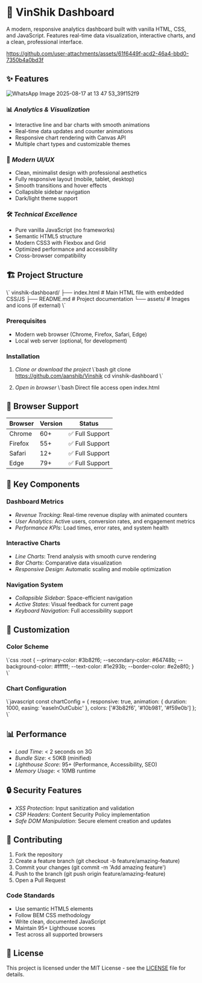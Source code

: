 # 🚀 VinShik Dashboard

A modern, responsive analytics dashboard built with vanilla HTML, CSS, and JavaScript. Features real-time data visualization, interactive charts, and a clean, professional interface.

https://github.com/user-attachments/assets/61f6449f-acd2-46a4-bbd0-7350b4a0bd3f

## ✨ Features
![WhatsApp Image 2025-08-17 at 13 47 53_39f152f9](https://github.com/user-attachments/assets/7ca73222-8b98-4a8c-85fd-d11f8cc17ed8)

### 📊 *Analytics & Visualization*
- Interactive line and bar charts with smooth animations
- Real-time data updates and counter animations
- Responsive chart rendering with Canvas API
- Multiple chart types and customizable themes

### 🎨 *Modern UI/UX*
- Clean, minimalist design with professional aesthetics
- Fully responsive layout (mobile, tablet, desktop)
- Smooth transitions and hover effects
- Collapsible sidebar navigation
- Dark/light theme support

### 🛠 *Technical Excellence*
- Pure vanilla JavaScript (no frameworks)
- Semantic HTML5 structure
- Modern CSS3 with Flexbox and Grid
- Optimized performance and accessibility
- Cross-browser compatibility

## 🏗 Project Structure

\\\`
vinshik-dashboard/
├── index.html          # Main HTML file with embedded CSS/JS
├── README.md           # Project documentation
└── assets/             # Images and icons (if external)
\\\`

### Prerequisites
- Modern web browser (Chrome, Firefox, Safari, Edge)
- Local web server (optional, for development)

### Installation

1. *Clone or download the project*
   \\\`bash
   git clone https://github.com/aanshib/Vinshik
   cd vinshik-dashboard
   \\\`

2. *Open in browser*
   \\\`bash
   Direct file access
   open index.html 

## 📱 Browser Support

| Browser | Version | Status |
|---------|---------|--------|
| Chrome  | 60+     | ✅ Full Support |
| Firefox | 55+     | ✅ Full Support |
| Safari  | 12+     | ✅ Full Support |
| Edge    | 79+     | ✅ Full Support |

## 🎯 Key Components

### Dashboard Metrics
- *Revenue Tracking*: Real-time revenue display with animated counters
- *User Analytics*: Active users, conversion rates, and engagement metrics
- *Performance KPIs*: Load times, error rates, and system health

### Interactive Charts
- *Line Charts*: Trend analysis with smooth curve rendering
- *Bar Charts*: Comparative data visualization
- *Responsive Design*: Automatic scaling and mobile optimization

### Navigation System
- *Collapsible Sidebar*: Space-efficient navigation
- *Active States*: Visual feedback for current page
- *Keyboard Navigation*: Full accessibility support

## 🔧 Customization

### Color Scheme
\\\`css
:root {
  --primary-color: #3b82f6;
  --secondary-color: #64748b;
  --background-color: #ffffff;
  --text-color: #1e293b;
  --border-color: #e2e8f0;
}
\\\`

### Chart Configuration
\\\`javascript
const chartConfig = {
  responsive: true,
  animation: {
    duration: 1000,
    easing: 'easeInOutCubic'
  },
  colors: ['#3b82f6', '#10b981', '#f59e0b']
};
\\\`

## 📊 Performance

- *Load Time*: < 2 seconds on 3G
- *Bundle Size*: < 50KB (minified)
- *Lighthouse Score*: 95+ (Performance, Accessibility, SEO)
- *Memory Usage*: < 10MB runtime

## 🔒 Security Features

- *XSS Protection*: Input sanitization and validation
- *CSP Headers*: Content Security Policy implementation
- *Safe DOM Manipulation*: Secure element creation and updates

## 🤝 Contributing

1. Fork the repository
2. Create a feature branch (git checkout -b feature/amazing-feature)
3. Commit your changes (git commit -m 'Add amazing feature')
4. Push to the branch (git push origin feature/amazing-feature)
5. Open a Pull Request

### Code Standards
- Use semantic HTML5 elements
- Follow BEM CSS methodology
- Write clean, documented JavaScript
- Maintain 95+ Lighthouse scores
- Test across all supported browsers

## 📝 License

This project is licensed under the MIT License - see the [LICENSE](LICENSE) file for details.

